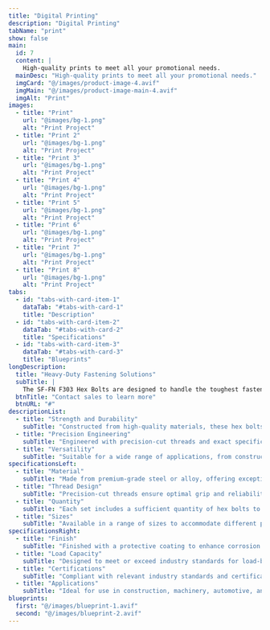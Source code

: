 ```yaml
---
title: "Digital Printing"
description: "Digital Printing"
tabName: "print"
show: false
main:
  id: 7
  content: |
    High-quality prints to meet all your promotional needs.
  mainDesc: "High-quality prints to meet all your promotional needs."
  imgCard: "@/images/product-image-4.avif"
  imgMain: "@/images/product-image-main-4.avif"
  imgAlt: "Print"
images:
  - title: "Print"
    url: "@images/bg-1.png"
    alt: "Print Project"
  - title: "Print 2"
    url: "@images/bg-1.png"
    alt: "Print Project"
  - title: "Print 3"
    url: "@images/bg-1.png"
    alt: "Print Project"
  - title: "Print 4"
    url: "@images/bg-1.png"
    alt: "Print Project"
  - title: "Print 5"
    url: "@images/bg-1.png"
    alt: "Print Project"
  - title: "Print 6"
    url: "@images/bg-1.png"
    alt: "Print Project"
  - title: "Print 7"
    url: "@images/bg-1.png"
    alt: "Print Project"
  - title: "Print 8"
    url: "@images/bg-1.png"
    alt: "Print Project"
tabs:
  - id: "tabs-with-card-item-1"
    dataTab: "#tabs-with-card-1"
    title: "Description"
  - id: "tabs-with-card-item-2"
    dataTab: "#tabs-with-card-2"
    title: "Specifications"
  - id: "tabs-with-card-item-3"
    dataTab: "#tabs-with-card-3"
    title: "Blueprints"
longDescription:
  title: "Heavy-Duty Fastening Solutions"
  subTitle: |
    The SF-FN F303 Hex Bolts are designed to handle the toughest fastening challenges with ease. Whether you're working on construction projects or heavy machinery, these hex bolts deliver the strength and reliability you need.
  btnTitle: "Contact sales to learn more"
  btnURL: "#"
descriptionList:
  - title: "Strength and Durability"
    subTitle: "Constructed from high-quality materials, these hex bolts are built to withstand heavy loads and tough conditions."
  - title: "Precision Engineering"
    subTitle: "Engineered with precision-cut threads and exact specifications, ensuring a tight and secure fit every time."
  - title: "Versatility"
    subTitle: "Suitable for a wide range of applications, from construction to machinery, providing versatile fastening solutions."
specificationsLeft:
  - title: "Material"
    subTitle: "Made from premium-grade steel or alloy, offering exceptional strength and corrosion resistance."
  - title: "Thread Design"
    subTitle: "Precision-cut threads ensure optimal grip and reliability, even in high-stress environments."
  - title: "Quantity"
    subTitle: "Each set includes a sufficient quantity of hex bolts to tackle various projects and applications."
  - title: "Sizes"
    subTitle: "Available in a range of sizes to accommodate different project requirements, ensuring versatility and compatibility."
specificationsRight:
  - title: "Finish"
    subTitle: "Finished with a protective coating to enhance corrosion resistance and extend service life."
  - title: "Load Capacity"
    subTitle: "Designed to meet or exceed industry standards for load-bearing capacity, ensuring reliable performance under heavy loads."
  - title: "Certifications"
    subTitle: "Compliant with relevant industry standards and certifications, guaranteeing quality and reliability."
  - title: "Applications"
    subTitle: "Ideal for use in construction, machinery, automotive, and other heavy-duty applications that demand strong and reliable fastening."
blueprints:
  first: "@/images/blueprint-1.avif"
  second: "@/images/blueprint-2.avif"  
---
```

